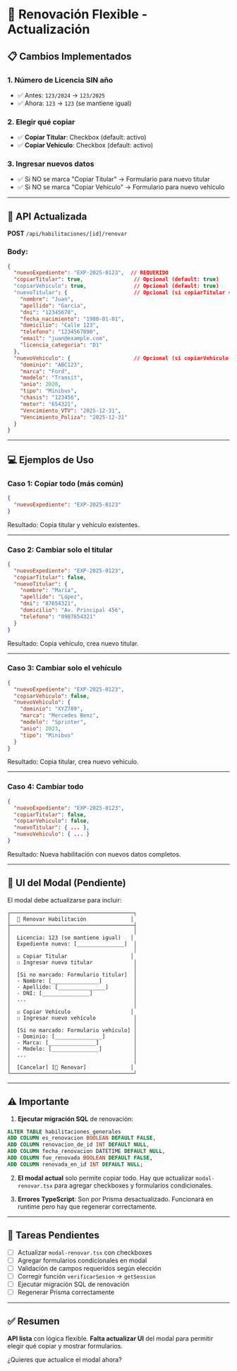 # 🔄 Renovación Flexible - Actualización

## 📋 Cambios Implementados

### **1. Número de Licencia SIN año**
- ✅ Antes: `123/2024` → `123/2025`
- ✅ Ahora: `123` → `123` (se mantiene igual)

### **2. Elegir qué copiar**
- ✅ **Copiar Titular**: Checkbox (default: activo)
- ✅ **Copiar Vehículo**: Checkbox (default: activo)

### **3. Ingresar nuevos datos**
- ✅ Si NO se marca "Copiar Titular" → Formulario para nuevo titular
- ✅ Si NO se marca "Copiar Vehículo" → Formulario para nuevo vehículo

---

## 🎯 API Actualizada

**POST** `/api/habilitaciones/[id]/renovar`

### Body:
```json
{
  "nuevoExpediente": "EXP-2025-0123",  // REQUERIDO
  "copiarTitular": true,                // Opcional (default: true)
  "copiarVehiculo": true,               // Opcional (default: true)
  "nuevoTitular": {                     // Opcional (si copiarTitular = false)
    "nombre": "Juan",
    "apellido": "García",
    "dni": "12345678",
    "fecha_nacimiento": "1980-01-01",
    "domicilio": "Calle 123",
    "telefono": "1234567890",
    "email": "juan@example.com",
    "licencia_categoria": "D1"
  },
  "nuevoVehiculo": {                    // Opcional (si copiarVehiculo = false)
    "dominio": "ABC123",
    "marca": "Ford",
    "modelo": "Transit",
    "anio": 2020,
    "tipo": "Minibus",
    "chasis": "123456",
    "motor": "654321",
    "Vencimiento_VTV": "2025-12-31",
    "Vencimiento_Poliza": "2025-12-31"
  }
}
```

---

## 💻 Ejemplos de Uso

### **Caso 1: Copiar todo** (más común)
```json
{
  "nuevoExpediente": "EXP-2025-0123"
}
```
Resultado: Copia titular y vehículo existentes.

---

### **Caso 2: Cambiar solo el titular**
```json
{
  "nuevoExpediente": "EXP-2025-0123",
  "copiarTitular": false,
  "nuevoTitular": {
    "nombre": "María",
    "apellido": "López",
    "dni": "87654321",
    "domicilio": "Av. Principal 456",
    "telefono": "0987654321"
  }
}
```
Resultado: Copia vehículo, crea nuevo titular.

---

### **Caso 3: Cambiar solo el vehículo**
```json
{
  "nuevoExpediente": "EXP-2025-0123",
  "copiarVehiculo": false,
  "nuevoVehiculo": {
    "dominio": "XYZ789",
    "marca": "Mercedes Benz",
    "modelo": "Sprinter",
    "anio": 2023,
    "tipo": "Minibus"
  }
}
```
Resultado: Copia titular, crea nuevo vehículo.

---

### **Caso 4: Cambiar todo**
```json
{
  "nuevoExpediente": "EXP-2025-0123",
  "copiarTitular": false,
  "copiarVehiculo": false,
  "nuevoTitular": { ... },
  "nuevoVehiculo": { ... }
}
```
Resultado: Nueva habilitación con nuevos datos completos.

---

## 🎨 UI del Modal (Pendiente)

El modal debe actualizarse para incluir:

```
┌───────────────────────────────────────┐
│  🔄 Renovar Habilitación              │
├───────────────────────────────────────┤
│                                       │
│  Licencia: 123 (se mantiene igual)   │
│  Expediente nuevo: [_______________]  │
│                                       │
│  ☑️ Copiar Titular                    │
│  ☐ Ingresar nuevo titular             │
│                                       │
│  [Si no marcado: Formulario titular]  │
│  - Nombre: [_______________]          │
│  - Apellido: [_______________]        │
│  - DNI: [_______________]             │
│  ...                                  │
│                                       │
│  ☑️ Copiar Vehículo                   │
│  ☐ Ingresar nuevo vehículo            │
│                                       │
│  [Si no marcado: Formulario vehículo] │
│  - Dominio: [_______________]         │
│  - Marca: [_______________]           │
│  - Modelo: [_______________]          │
│  ...                                  │
│                                       │
│  [Cancelar] [🔄 Renovar]              │
└───────────────────────────────────────┘
```

---

## ⚠️ Importante

1. **Ejecutar migración SQL** de renovación:
```sql
ALTER TABLE habilitaciones_generales 
ADD COLUMN es_renovacion BOOLEAN DEFAULT FALSE,
ADD COLUMN renovacion_de_id INT DEFAULT NULL,
ADD COLUMN fecha_renovacion DATETIME DEFAULT NULL,
ADD COLUMN fue_renovada BOOLEAN DEFAULT FALSE,
ADD COLUMN renovada_en_id INT DEFAULT NULL;
```

2. **El modal actual** solo permite copiar todo. Hay que actualizar `modal-renovar.tsx` para agregar checkboxes y formularios condicionales.

3. **Errores TypeScript**: Son por Prisma desactualizado. Funcionará en runtime pero hay que regenerar correctamente.

---

## 📝 Tareas Pendientes

- [ ] Actualizar `modal-renovar.tsx` con checkboxes
- [ ] Agregar formularios condicionales en modal
- [ ] Validación de campos requeridos según elección
- [ ] Corregir función `verificarSesion` → `getSession`
- [ ] Ejecutar migración SQL de renovación
- [ ] Regenerar Prisma correctamente

---

## ✅ Resumen

**API lista** con lógica flexible. **Falta actualizar UI** del modal para permitir elegir qué copiar y mostrar formularios.

¿Quieres que actualice el modal ahora?
